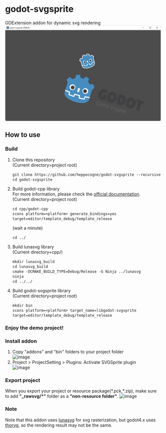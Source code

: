 # godot-svgsprite
GDExtension addon for dynamic svg rendering  
![](screenshot.png)

## How to use
### Build
1. Clone this repository  
   (Current directory=project root)
   ```
   git clone https://github.com/heppocogne/godot-svgsprite --recursive
   cd godot-svgsprite
   ```
2. Build godot-cpp library  
   For more information, please check the [official documentation](https://docs.godotengine.org/en/stable/tutorials/scripting/gdnative/gdnative_cpp_example.html).  
   (Current directory=project root)
   ```
   cd cpp/godot-cpp
   scons platform=<platform> generate_bindings=yes target=editor/template_debug/template_release
   ```
   (wait a minute)
    
   ```
   cd ../
   ```
3. Build lunasvg library  
   (Current directory=cpp/)
   ```
   mkdir lunasvg_build
   cd lunasvg_build
   cmake -DCMAKE_BUILD_TYPE=Debug/Release -G Ninja ../lunasvg
   ninja
   cd ../../
   ```
4. Build godot-svgsprite library  
   (Current directory=project root)
   ```
   mkdir bin
   scons platform=<platform> target_name=libgodot-svgsprite target=editor/template_debug/template_release
   ```

### Enjoy the demo project!

### Install addon
1. Copy "addons" and "bin" folders to your project folder  
   ![image](https://user-images.githubusercontent.com/83043568/192418076-98a9eaab-ac55-4b71-85c3-f62afe3929e5.png)
2. Project > ProjectSetting > Plugins: Activate SVGSprite plugin  
   ![image](https://user-images.githubusercontent.com/83043568/192416729-c99612d1-476c-4471-b414-46b34a64544d.png)

### Export project
When you export your project or resource package(\*.pck,\*.zip), make sure to add **"_rawsvg/*"** folder as a **"non-resource folder"**.
![image](https://user-images.githubusercontent.com/83043568/194685009-51ce22cb-d1f9-4e08-b0d7-ffa311e5ec43.png)

### Note
Note that this addon uses [lunasvg](https://github.com/sammycage/lunasvg) for svg rasterization, but godot4.x uses [thorvg](https://github.com/thorvg/thorvg), so the rendering result may not be the same.

